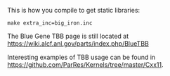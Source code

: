 This is how you compile to get static libraries:
```
make extra_inc=big_iron.inc
```

The Blue Gene TBB page is still located at https://wiki.alcf.anl.gov/parts/index.php/BlueTBB

Interesting examples of TBB usage can be found in https://github.com/ParRes/Kernels/tree/master/Cxx11.
